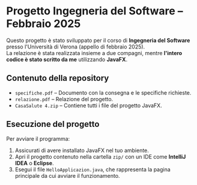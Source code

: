 # Progetto Ingegneria del Software – Febbraio 2025

Questo progetto è stato sviluppato per il corso di **Ingegneria del Software** presso l'Università di Verona (appello di febbraio 2025).  
La relazione è stata realizzata insieme a due compagni, mentre **l'intero codice è stato scritto da me** utilizzando **JavaFX**.

## Contenuto della repository

- `specifiche.pdf` – Documento con la consegna e le specifiche richieste.
- `relazione.pdf` – Relazione del progetto.
- `CasaSalute 4.zip` – Contiene tutti i file del progetto JavaFX.

## Esecuzione del progetto

Per avviare il programma:

1. Assicurati di avere installato JavaFX nel tuo ambiente.
2. Apri il progetto contenuto nella cartella `zip/` con un IDE come **IntelliJ IDEA** o **Eclipse**.
3. Esegui il file `HelloApplicazion.java`, che rappresenta la pagina principale da cui avviare il funzionamento.
